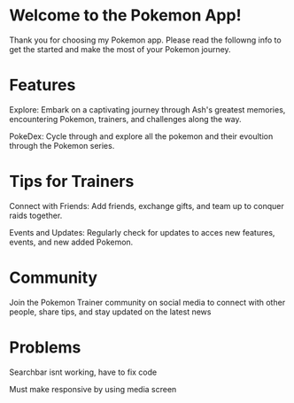 <h1> Welcome to the Pokemon App! </h1>
<p> Thank you for choosing my Pokemon app. Please read the followng info to get the started 
    and make the most of your Pokemon journey. </p>

<h1> Features </h1>
<p> Explore: Embark on a captivating journey through Ash's greatest memories, encountering Pokemon, trainers, and challenges along the way.</p>
<p> PokeDex: Cycle through and explore all the pokemon and their evoultion through the Pokemon series. </p>

<h1> Tips for Trainers </h1>
<p> Connect with Friends: Add friends, exchange gifts, and team up to conquer raids together. </p>
<p> Events and Updates: Regularly check for updates to acces new features, events, and new added Pokemon. </p>

<h1> Community </h1>
<p> Join the Pokemon Trainer community on social media to connect with other people, share tips, and stay updated on the latest news </p>

<h1> Problems </h1>
<p> Searchbar isnt working, have to fix code </p>
<p> Must make responsive by using media screen </p>